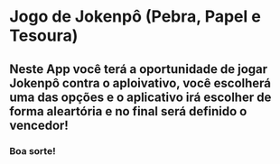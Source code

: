 # Jogo de Jokenpô (Pebra, Papel e Tesoura)
## Neste App você terá a oportunidade de jogar Jokenpô contra o aploivativo, você escolherá uma das opções e o aplicativo irá escolher de forma aleartória e no final será definido o vencedor!

### Boa sorte! 
